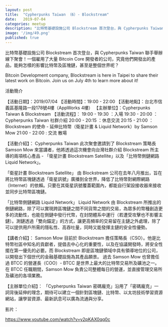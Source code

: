 ```yaml
---
layout: post
title:  "Cypherpunks Taiwan （6）- Blockstream"
date:   2019-07-04
categories: meetup
description: "比特幣基礎設施公司 Blockstream 首次登台，與 Cypherpunks Taiwan 聯手舉辦線下聚會！一個雇用了大量 Bitcoin Core 開發者的公司，究竟他們開發出的產品，能夠怎樣的影響比特幣及區塊鏈，甚至是整個世界呢？"
image: '/img/49.png'
published: true
---
```


比特幣基礎設施公司 Blockstream 首次登台，與 Cypherpunks Taiwan 聯手舉辦線下聚會！一個雇用了大量 Bitcoin Core 開發者的公司，究竟他們開發出的產品，能夠怎樣的影響比特幣及區塊鏈，甚至是整個世界呢？

Bitcoin Development company, Blockstream is here in Taipei to share their latest work on Bitcoin. Join us on July 4th to learn more about it!

活動簡介

【活動日期】：2019/07/04
【活動時間】：19:00 - 22:00
【活動地點】：台北市信義區基隆路一段178號4樓（AppWorks 4樓）
【主辦單位】：Cypherpunks Taiwan & Blockstream
【活動流程】：
19:00 - 19:30 ：入場
19:30 - 20:00 ：Cypherpunks Taiwan 社群介紹
20:00 - 20:15 ：休息交流
20:15 - 21:00 ：Blockstream 的使命 - 延伸比特幣（衛星計畫 & Liquid Network）by Samson Mow
21:00 - 22:00 : 交流 散場

【活動介紹】：
Cypherpunks Taiwan 此次聚會邀請到了 Blockstream 策略長 Samson Mow 來當講者，他將透過這次機會向台灣社群介紹 Blockstream 所主導的兩項核心產品 - 「衛星計畫 Blockstream Satellite」以及「比特幣側鏈網路 Liquid Network」。

「衛星計畫 Blockstream Satellite」
由 Blockstream 公司在去年八月推出，旨在將比特幣區塊鏈透過「衛星訊號」廣播到全世界，降低了比特幣對網際網路（Internet）的依賴。只要在其衛星訊號覆蓋範圍內，都能自行架設接收器來接收並同步比特幣區塊鏈。

「比特幣側鏈網路 Liquid Network」
Liquid Network 由 Blockstream 所推出的側鏈網路，除了可以實現跨區塊鏈之間不同貨幣之間的交易，為眾多的幣種創造更多的流動性，也能在側鏈中發行代幣，在封閉體系中運行（若遭受攻擊也不影響主鏈）。測鏈透過「雙向錨定」的方式，讓更高頻率的交易留在主鏈之外處理，除了可以提供用戶所需的隱私性、高吞吐量，同時又能發揮主鏈的安全性優勢。

【講者介紹】：
Samson Mow 目前於 Blockstream 擔任策略長（CSO）。他是比特幣社區中知名的貢獻者，提倡去中心化的重要性，以及在協議開發時，將安全性擺在第一優先的必要。而 Blockstream 即是區塊鏈領域中具有領導地位的公司，以開發出下個世代的金融基礎設施為其產品願景。
過去 Samson Mow 也曾擔任過 BTCC 的營運長（COO）- BTCC 是世界上最大的比特幣交易所及礦池之一。在 BTCC 任職期間，Samson Mow 負責公司整體每日的營運，並直接管理交易所及礦池的各項業務。

【主辦單位介紹】：
「Cypherpunks Taiwan 密碼龐克」沿用了「密碼龐克」一詞背後延伸的理念，期待可以建立一個針對區塊鏈、比特幣、以太坊技術學習資源網站，讓學習資源、最新訊息可以廣為流通與分享。

影片：

 https://www.youtube.com/watch?v=y2pKAX0qq0c
 